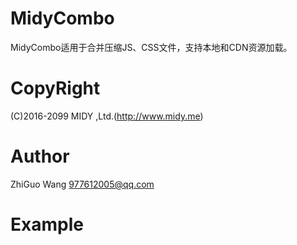# MidyCombo
MidyCombo适用于合并压缩JS、CSS文件，支持本地和CDN资源加载。
# CopyRight
(C)2016-2099 MIDY ,Ltd.(http://www.midy.me)
# Author
ZhiGuo Wang <977612005@qq.com>
# Example
<script src="http://static.ykyjgy.com?f=js/jquery.min.js,js/jquery.js,js/bootstrap.min.js,js/angular.min.js,js/angular-animate.min.js,js/common.js,js/angular.controller.js,js/angular.system-controller.js"></script>
<link href="http://static.ykyjgy.com?f=css/bootstrap.min.css,css/bootstrap-theme.min.css,css/font-awesome.min.css,css/system-extend.css" rel="stylesheet">
